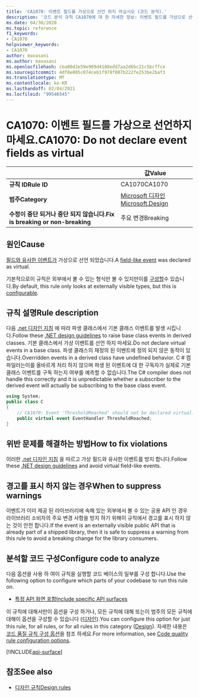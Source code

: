 ```yaml
---
title: 'CA1070: 이벤트 필드를 가상으로 선언 하지 마십시오 (코드 분석).'
description: '코드 분석 규칙 CA1070에 대 한 자세한 정보: 이벤트 필드를 가상으로 선언 하지 마십시오.'
ms.date: 04/30/2020
ms.topic: reference
f1_keywords:
- CA1070
helpviewer_keywords:
- CA1070
author: mavasani
ms.author: mavasani
ms.openlocfilehash: cba00d2e59e909d4188edd7aa2d6bc21c5bcffce
ms.sourcegitcommit: 4df8e005c074ceb1f978f007b222fe253be2baf3
ms.translationtype: MT
ms.contentlocale: ko-KR
ms.lasthandoff: 02/04/2021
ms.locfileid: "99546545"
---
```

# <a name="ca1070-do-not-declare-event-fields-as-virtual"></a><span data-ttu-id="5cc87-103">CA1070: 이벤트 필드를 가상으로 선언하지 마세요.</span><span class="sxs-lookup"><span data-stu-id="5cc87-103">CA1070: Do not declare event fields as virtual</span></span>

| | <span data-ttu-id="5cc87-104">값</span><span class="sxs-lookup"><span data-stu-id="5cc87-104">Value</span></span> |
|-|-|
| <span data-ttu-id="5cc87-105">**규칙 ID**</span><span class="sxs-lookup"><span data-stu-id="5cc87-105">**Rule ID**</span></span> |<span data-ttu-id="5cc87-106">CA1070</span><span class="sxs-lookup"><span data-stu-id="5cc87-106">CA1070</span></span>|
| <span data-ttu-id="5cc87-107">**범주**</span><span class="sxs-lookup"><span data-stu-id="5cc87-107">**Category**</span></span> |[<span data-ttu-id="5cc87-108">Microsoft 디자인</span><span class="sxs-lookup"><span data-stu-id="5cc87-108">Microsoft.Design</span></span>](design-warnings.md)|
| <span data-ttu-id="5cc87-109">**수정이 중단 되거나 중단 되지 않습니다.**</span><span class="sxs-lookup"><span data-stu-id="5cc87-109">**Fix is breaking or non-breaking**</span></span> |<span data-ttu-id="5cc87-110">주요 변경</span><span class="sxs-lookup"><span data-stu-id="5cc87-110">Breaking</span></span>|

## <a name="cause"></a><span data-ttu-id="5cc87-111">원인</span><span class="sxs-lookup"><span data-stu-id="5cc87-111">Cause</span></span>

<span data-ttu-id="5cc87-112">[필드와 유사한 이벤트가](../../../csharp/event-pattern.md#defining-and-raising-field-like-events) 가상으로 선언 되었습니다.</span><span class="sxs-lookup"><span data-stu-id="5cc87-112">A [field-like event](../../../csharp/event-pattern.md#defining-and-raising-field-like-events) was declared as virtual.</span></span>

<span data-ttu-id="5cc87-113">기본적으로이 규칙은 외부에서 볼 수 있는 형식만 볼 수 있지만이를 [구성할](#configure-code-to-analyze)수 있습니다.</span><span class="sxs-lookup"><span data-stu-id="5cc87-113">By default, this rule only looks at externally visible types, but this is [configurable](#configure-code-to-analyze).</span></span>

## <a name="rule-description"></a><span data-ttu-id="5cc87-114">규칙 설명</span><span class="sxs-lookup"><span data-stu-id="5cc87-114">Rule description</span></span>

<span data-ttu-id="5cc87-115">다음 [.net 디자인 지침](../../../csharp/programming-guide/events/how-to-raise-base-class-events-in-derived-classes.md) 에 따라 파생 클래스에서 기본 클래스 이벤트를 발생 시킵니다.</span><span class="sxs-lookup"><span data-stu-id="5cc87-115">Follow these [.NET design guidelines](../../../csharp/programming-guide/events/how-to-raise-base-class-events-in-derived-classes.md) to raise base class events in derived classes.</span></span> <span data-ttu-id="5cc87-116">기본 클래스에서 가상 이벤트를 선언 하지 마세요.</span><span class="sxs-lookup"><span data-stu-id="5cc87-116">Do not declare virtual events in a base class.</span></span> <span data-ttu-id="5cc87-117">파생 클래스의 재정의 된 이벤트에 정의 되지 않은 동작이 있습니다.</span><span class="sxs-lookup"><span data-stu-id="5cc87-117">Overridden events in a derived class have undefined behavior.</span></span> <span data-ttu-id="5cc87-118">C # 컴파일러는이를 올바르게 처리 하지 않으며 파생 된 이벤트에 대 한 구독자가 실제로 기본 클래스 이벤트를 구독 하는지 여부를 예측할 수 없습니다.</span><span class="sxs-lookup"><span data-stu-id="5cc87-118">The C# compiler does not handle this correctly and it is unpredictable whether a subscriber to the derived event will actually be subscribing to the base class event.</span></span>

```csharp
using System;
public class C
{
    // CA1070: Event 'ThresholdReached' should not be declared virtual.
    public virtual event EventHandler ThresholdReached;
}
```

## <a name="how-to-fix-violations"></a><span data-ttu-id="5cc87-119">위반 문제를 해결하는 방법</span><span class="sxs-lookup"><span data-stu-id="5cc87-119">How to fix violations</span></span>

<span data-ttu-id="5cc87-120">이러한 [.net 디자인 지침](../../../csharp/programming-guide/events/how-to-raise-base-class-events-in-derived-classes.md) 을 따르고 가상 필드와 유사한 이벤트를 방지 합니다.</span><span class="sxs-lookup"><span data-stu-id="5cc87-120">Follow these [.NET design guidelines](../../../csharp/programming-guide/events/how-to-raise-base-class-events-in-derived-classes.md) and avoid virtual field-like events.</span></span>

## <a name="when-to-suppress-warnings"></a><span data-ttu-id="5cc87-121">경고를 표시 하지 않는 경우</span><span class="sxs-lookup"><span data-stu-id="5cc87-121">When to suppress warnings</span></span>

<span data-ttu-id="5cc87-122">이벤트가 이미 제공 된 라이브러리에 속해 있는 외부에서 볼 수 있는 공용 API 인 경우 라이브러리 소비자의 주요 변경 사항을 방지 하기 위해이 규칙에서 경고를 표시 하지 않는 것이 안전 합니다.</span><span class="sxs-lookup"><span data-stu-id="5cc87-122">If the event is an externally visible public API that is already part of a shipped library, then it is safe to suppress a warning from this rule to avoid a breaking change for the library consumers.</span></span>

## <a name="configure-code-to-analyze"></a><span data-ttu-id="5cc87-123">분석할 코드 구성</span><span class="sxs-lookup"><span data-stu-id="5cc87-123">Configure code to analyze</span></span>

<span data-ttu-id="5cc87-124">다음 옵션을 사용 하 여이 규칙을 실행할 코드 베이스의 일부를 구성 합니다.</span><span class="sxs-lookup"><span data-stu-id="5cc87-124">Use the following option to configure which parts of your codebase to run this rule on.</span></span>

- [<span data-ttu-id="5cc87-125">특정 API 화면 포함</span><span class="sxs-lookup"><span data-stu-id="5cc87-125">Include specific API surfaces</span></span>](#include-specific-api-surfaces)

<span data-ttu-id="5cc87-126">이 규칙에 대해서만이 옵션을 구성 하거나, 모든 규칙에 대해 또는이 범주의 모든 규칙에 대해이 옵션을 구성할 수 있습니다 ([디자인](design-warnings.md)).</span><span class="sxs-lookup"><span data-stu-id="5cc87-126">You can configure this option for just this rule, for all rules, or for all rules in this category ([Design](design-warnings.md)).</span></span> <span data-ttu-id="5cc87-127">자세한 내용은 [코드 품질 규칙 구성 옵션](../code-quality-rule-options.md)을 참조 하세요.</span><span class="sxs-lookup"><span data-stu-id="5cc87-127">For more information, see [Code quality rule configuration options](../code-quality-rule-options.md).</span></span>

[!INCLUDE[api-surface](~/includes/code-analysis/api-surface.md)]

## <a name="see-also"></a><span data-ttu-id="5cc87-128">참조</span><span class="sxs-lookup"><span data-stu-id="5cc87-128">See also</span></span>

- [<span data-ttu-id="5cc87-129">디자인 규칙</span><span class="sxs-lookup"><span data-stu-id="5cc87-129">Design rules</span></span>](design-warnings.md)
